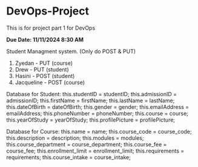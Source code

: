 # DevOps-Project
This is for project part 1 for DevOps

**Due Date: 11/11/2024 8:30 AM**

Student Managment system. (Only do POST & PUT)

1. Zyedan - PUT (course)
2. Drew - PUT (student)
3. Hasini - POST (student)
4. Jacqueline - POST (course)

Database for Student:
		this.studentID = studentID;
	        this.admissionID = admissionID;
	        this.firstName = firstName;
	        this.lastName = lastName;
	        this.dateOfBirth = dateOfBirth;
	        this.gender = gender;
	        this.emailAddress = emailAddress;
	        this.phoneNumber = phoneNumber;
	        this.course = course;
	        this.yearOfStudy = yearOfStudy;
	        this.profilePicture = profilePicture;

Database for Course:
		this.name = name;
		this.course_code = course_code;
		this.description = description;
		this.modules = modules;
		this.course_department = course_department;
		this.course_fee = course_fee;
		this.enrollment_limit = enrollment_limit;
		this.requirements = requirements;
		this.course_intake = course_intake;

